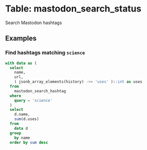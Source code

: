 # Table: mastodon_search_status

Search Mastodon hashtags

## Examples

### Find hashtags matching `science`

```sql
with data as (
  select 
    name,
    url,
    ( jsonb_array_elements(history) ->> 'uses' )::int as uses 
  from 
    mastodon_search_hashtag 
  where 
    query = 'science'
  )
  select 
    d.name,
    sum(d.uses) 
  from 
    data d
  group 
    by name 
  order by sum desc
```
